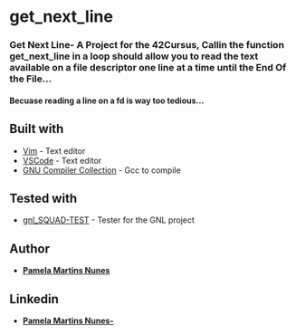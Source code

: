 # get_next_line

### Get Next Line- A Project for the 42Cursus, Callin the function get_next_line in a loop should allow you to read the text available on a file descriptor one line at a time until the End Of  the File...

#### Becuase reading a line on a fd is way too tedious...



## Built with

* [Vim](https://www.vim.org/) - Text editor
* [VSCode](https://code.visualstudio.com/) - Text editor
* [GNU Compiler Collection](https://gcc.gnu.org/) - Gcc to compile

## Tested with 

* [gnl_SQUAD-TEST](https://github.com/pmartinsn/gnl_SQUAD-TEST) - Tester for the GNL project


## Author

* **[Pamela Martins Nunes](https://github.com/pmartinsn)**

## Linkedin

* **[Pamela Martins Nunes- ](https://www.linkedin.com/in/pamelaillisse/)**